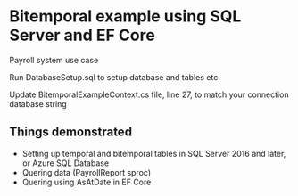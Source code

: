 # Bitemporal example using SQL Server and EF Core

Payroll system use case

Run DatabaseSetup.sql to setup database and tables etc

Update BitemporalExampleContext.cs file, line 27, to match your connection database string

## Things demonstrated

- Setting up temporal and bitemporal tables in SQL Server 2016 and later, or Azure SQL Database
- Quering data (PayrollReport sproc)
- Quering using AsAtDate in EF Core
